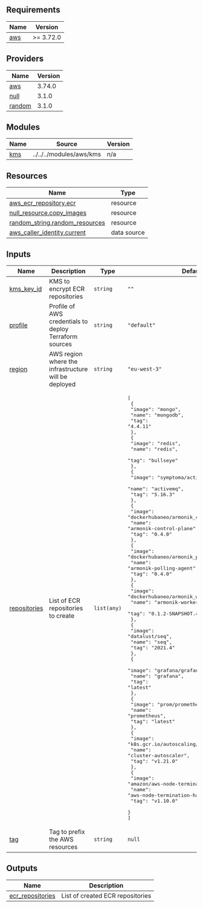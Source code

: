<!-- BEGIN_TF_DOCS -->
## Requirements

| Name | Version |
|------|---------|
| <a name="requirement_aws"></a> [aws](#requirement\_aws) | >= 3.72.0 |

## Providers

| Name | Version |
|------|---------|
| <a name="provider_aws"></a> [aws](#provider\_aws) | 3.74.0 |
| <a name="provider_null"></a> [null](#provider\_null) | 3.1.0 |
| <a name="provider_random"></a> [random](#provider\_random) | 3.1.0 |

## Modules

| Name | Source | Version |
|------|--------|---------|
| <a name="module_kms"></a> [kms](#module\_kms) | ../../../modules/aws/kms | n/a |

## Resources

| Name | Type |
|------|------|
| [aws_ecr_repository.ecr](https://registry.terraform.io/providers/hashicorp/aws/latest/docs/resources/ecr_repository) | resource |
| [null_resource.copy_images](https://registry.terraform.io/providers/hashicorp/null/latest/docs/resources/resource) | resource |
| [random_string.random_resources](https://registry.terraform.io/providers/hashicorp/random/latest/docs/resources/string) | resource |
| [aws_caller_identity.current](https://registry.terraform.io/providers/hashicorp/aws/latest/docs/data-sources/caller_identity) | data source |

## Inputs

| Name | Description | Type | Default | Required |
|------|-------------|------|---------|:--------:|
| <a name="input_kms_key_id"></a> [kms\_key\_id](#input\_kms\_key\_id) | KMS to encrypt ECR repositories | `string` | `""` | no |
| <a name="input_profile"></a> [profile](#input\_profile) | Profile of AWS credentials to deploy Terraform sources | `string` | `"default"` | no |
| <a name="input_region"></a> [region](#input\_region) | AWS region where the infrastructure will be deployed | `string` | `"eu-west-3"` | no |
| <a name="input_repositories"></a> [repositories](#input\_repositories) | List of ECR repositories to create | `list(any)` | <pre>[<br>  {<br>    "image": "mongo",<br>    "name": "mongodb",<br>    "tag": "4.4.11"<br>  },<br>  {<br>    "image": "redis",<br>    "name": "redis",<br>    "tag": "bullseye"<br>  },<br>  {<br>    "image": "symptoma/activemq",<br>    "name": "activemq",<br>    "tag": "5.16.3"<br>  },<br>  {<br>    "image": "dockerhubaneo/armonik_control",<br>    "name": "armonik-control-plane",<br>    "tag": "0.4.0"<br>  },<br>  {<br>    "image": "dockerhubaneo/armonik_pollingagent",<br>    "name": "armonik-polling-agent",<br>    "tag": "0.4.0"<br>  },<br>  {<br>    "image": "dockerhubaneo/armonik_worker_dll",<br>    "name": "armonik-worker",<br>    "tag": "0.1.2-SNAPSHOT.4.cfda5d1"<br>  },<br>  {<br>    "image": "datalust/seq",<br>    "name": "seq",<br>    "tag": "2021.4"<br>  },<br>  {<br>    "image": "grafana/grafana",<br>    "name": "grafana",<br>    "tag": "latest"<br>  },<br>  {<br>    "image": "prom/prometheus",<br>    "name": "prometheus",<br>    "tag": "latest"<br>  },<br>  {<br>    "image": "k8s.gcr.io/autoscaling/cluster-autoscaler",<br>    "name": "cluster-autoscaler",<br>    "tag": "v1.21.0"<br>  },<br>  {<br>    "image": "amazon/aws-node-termination-handler",<br>    "name": "aws-node-termination-handler",<br>    "tag": "v1.10.0"<br>  }<br>]</pre> | no |
| <a name="input_tag"></a> [tag](#input\_tag) | Tag to prefix the AWS resources | `string` | `null` | no |

## Outputs

| Name | Description |
|------|-------------|
| <a name="output_ecr_repositories"></a> [ecr\_repositories](#output\_ecr\_repositories) | List of created ECR repositories |
<!-- END_TF_DOCS -->